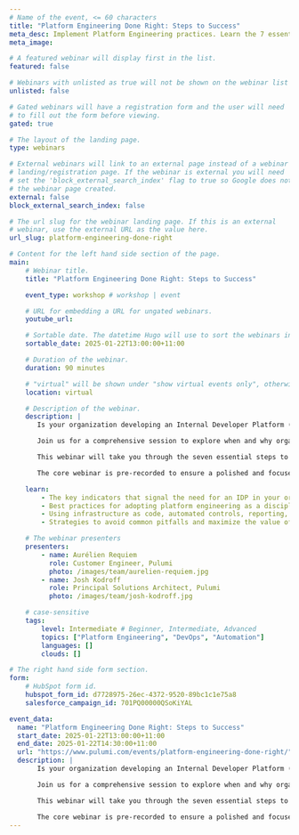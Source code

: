 ```yaml
---
# Name of the event, <= 60 characters
title: "Platform Engineering Done Right: Steps to Success"
meta_desc: Implement Platform Engineering practices. Learn the 7 essential steps to success, avoid common pitfalls and save costs with expert tips and real-world examples.
meta_image:

# A featured webinar will display first in the list.
featured: false

# Webinars with unlisted as true will not be shown on the webinar list
unlisted: false

# Gated webinars will have a registration form and the user will need
# to fill out the form before viewing.
gated: true

# The layout of the landing page.
type: webinars

# External webinars will link to an external page instead of a webinar
# landing/registration page. If the webinar is external you will need
# set the 'block_external_search_index' flag to true so Google does not index
# the webinar page created.
external: false
block_external_search_index: false

# The url slug for the webinar landing page. If this is an external
# webinar, use the external URL as the value here.
url_slug: platform-engineering-done-right

# Content for the left hand side section of the page.
main:
    # Webinar title.
    title: "Platform Engineering Done Right: Steps to Success"

    event_type: workshop # workshop | event

    # URL for embedding a URL for ungated webinars.
    youtube_url:

    # Sortable date. The datetime Hugo will use to sort the webinars in date order.
    sortable_date: 2025-01-22T13:00:00+11:00

    # Duration of the webinar.
    duration: 90 minutes

    # "virtual" will be shown under "show virtual events only", otherwise shown as City, State (seattle, wa)
    location: virtual

    # Description of the webinar.
    description: |
       Is your organization developing an Internal Developer Platform (IDP)? How do you ensure your efforts are on the right track?

       Join us for a comprehensive session to explore when and why organizations need a platform and share practical strategies to adopt platform engineering successfully. You'll learn how to assess your platform efforts, identify the right indicators of success, and avoid costly missteps that can derail your efforts.

       This webinar will take you through the seven essential steps to successfully implementing platform engineering best practices, offering actionable guidance at every stage of implementation.

       The core webinar is pre-recorded to ensure a polished and focused presentation, but our live Q&A session at the end will allow you to interact directly with experts, get your questions answered, and address challenges you are facing in your organization.

    learn:
        - The key indicators that signal the need for an IDP in your organization.
        - Best practices for adopting platform engineering as a discipline.
        - Using infrastructure as code, automated controls, reporting, and self-service infrastructure in your platform engineering efforts.
        - Strategies to avoid common pitfalls and maximize the value of your platform investment.

    # The webinar presenters
    presenters:
        - name: Aurélien Requiem
          role: Customer Engineer, Pulumi
          photo: /images/team/aurelien-requiem.jpg
        - name: Josh Kodroff
          role: Principal Solutions Architect, Pulumi
          photo: /images/team/josh-kodroff.jpg

    # case-sensitive
    tags:
        level: Intermediate # Beginner, Intermediate, Advanced
        topics: ["Platform Engineering", "DevOps", "Automation"]
        languages: []
        clouds: []

# The right hand side form section.
form:
    # HubSpot form id.
    hubspot_form_id: d7728975-26ec-4372-9520-89bc1c1e75a8
    salesforce_campaign_id: 701PQ00000QSoKiYAL

event_data:
  name: "Platform Engineering Done Right: Steps to Success"
  start_date: 2025-01-22T13:00:00+11:00
  end_date: 2025-01-22T14:30:00+11:00
  url: "https://www.pulumi.com/events/platform-engineering-done-right/"
  description: |
       Is your organization developing an Internal Developer Platform (IDP)? How do you ensure your efforts are on the right track?

       Join us for a comprehensive session to explore when and why organizations need a platform and share practical strategies to adopt platform engineering successfully. You'll learn how to assess your platform efforts, identify the right indicators of success, and avoid costly missteps that can derail your efforts.

       This webinar will take you through the seven essential steps to successfully implementing platform engineering best practices, offering actionable guidance at every stage of implementation.

       The core webinar is pre-recorded to ensure a polished and focused presentation, but our live Q&A session at the end will allow you to interact directly with experts, get your questions answered, and address challenges you are facing in your organization.
---
```

